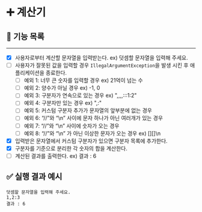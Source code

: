 # ➕ 계산기

## 📝 기능 목록

----

- [x] 사용자로부터 계산할 문자열을 입력받는다. ex) 덧셈할 문자열을 입력해 주세요.
- [ ] 사용자가 잘못된 값을 입력할 경우 ```IllegalArgumentException```을 발생 시킨 후 애플리케이션을 종료한다.
    - [ ] 예외 1: 너무 큰 숫자를 입력할 경우 ex) 21억이 넘는 수
    - [ ] 예외 2: 양수가 아닐 경우 ex) -1, 0
    - [ ] 예외 3: 구분자가 연속으로 있는 경우 ex) ",,,,:::1:2"
    - [ ] 예외 4: 구분자만 있는 경우 ex) ",:"
    - [ ] 예외 5: 커스텀 구분자 추가가 문자열의 앞부분에 없는 경우
    - [ ] 예외 6: “//”와 “\n” 사이에 문자 하나가 아닌 여러개가 있는 경우
    - [ ] 예외 7: “//”와 “\n” 사이에 숫자가 오는 경우
    - [ ] 예외 8: “//”와 “\n” 가 아닌 이상한 문자가 오는 경우 ex) [][]\n
- [x] 입력받은 문자열에서 커스텀 구분자가 있으면 구분자 목록에 추가한다.
- [x] 구분자를 기준으로 분리한 각 숫자의 합을 계산한다.
- [ ] 계산된 결과를 출력한다. ex) 결과 : 6

## ✅ 실행 결과 예시

```shell
덧셈할 문자열을 입력해 주세요.
1,2:3
결과 : 6
```



